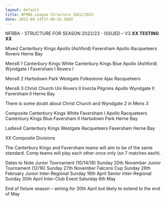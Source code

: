 ```yaml
---
layout: default
title: NFRBA League Structure 2022/2023
date: 2022-09-14T17:06:42.560Z
---
```

NFRBA - STRUCTURE FOR SEASON 2022/23 - ISSUED – V3 **XX TESTING XX**

Mixed
 Canterbury Kings
 Apollo (Ashford)
 Faversham
 Apollo
 Racqueteers
 Rovers
 Herne Bay

Mens6 1
 Canterbury Kings White
 Canterbury Kings Blue
 Apollo (Ashford)
 Wyndgate I
 Faversham I
 Rovers I

Mens6 2
 Hartsdown Park
 Westgate
 Folkestone
 Ajax
 Racqueteers

Mens6 3
 Christ Church Uni
 Rovers II
 Invicta Pilgrims
 Apollo
 Wyndgate II
 Faversham II
 Herne Bay

There is some doubt about Christ Church and Wyndgate 2 in Mens 3

Composite
 Canterbury Kings White
 Faversham I 
 Apollo
 Racqueteers
 Canterbury Kings Blue
 Faversham II
 Hartsdown Park
 Herne Bay

Ladies4
 Canterbury Kings
 Westgate
 Racqueteers
 Faversham
 Herne Bay

XX
Composite Divisions

The Canterbury Kings and Faversham teams will aim to be of the same standard.
Comp teams will play each other once only (so 7 matches each).

Dates to Note
 Junior Tournament  (10/14/18)  Sunday 20th November
 Junior Tournament  (12/16)  Sunday 27th November
 Falcons Cup                         Sunday 26th February
 Junior Inter-Regional           Sunday 16th April
 Senior Inter-Regional           Sunday 30th April
 Inter-Club Event                   Saturday 6th May

 End of fixture season – aiming for 30th April but likely to extend to the end of May